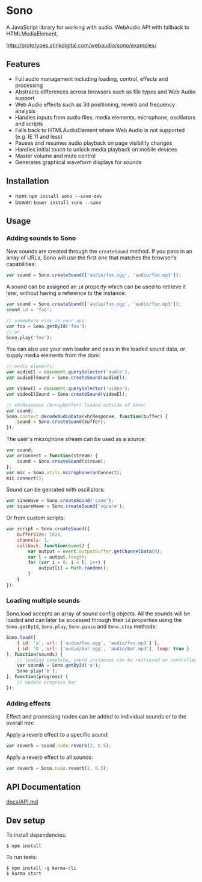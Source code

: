 # Sono

A JavaScript library for working with audio. WebAudio API with fallback to HTMLMediaElement.

<http://prototypes.stinkdigital.com/webaudio/sono/examples/>

## Features

* Full audio management including loading, control, effects and processing
* Abstracts differences across browsers such as file types and Web Audio support
* Web Audio effects such as 3d positioning, reverb and frequency analysis
* Handles inputs from audio files, media elements, microphone, oscillators and scripts
* Falls back to HTMLAudioElement where Web Audio is not supported (e.g. IE 11 and less)
* Pauses and resumes audio playback on page visibility changes
* Handles initial touch to unlock media playback on mobile devices
* Master volume and mute control
* Generates graphical waveform displays for sounds

## Installation

* npm: ```npm install sono --save-dev```
* bower: ```bower install sono --save```

## Usage

### Adding sounds to Sono

New sounds are created through the `createSound` method. If you pass in an array of URLs, Sono will use the first one that matches the browser's capabilities:

```javascript
var sound = Sono.createSound(['audio/foo.ogg', 'audio/foo.mp3']);
```

A sound can be assigned an `id` property which can be used to retrieve it later, without having a reference to the instance:

```javascript
var sound = Sono.createSound(['audio/foo.ogg', 'audio/foo.mp3']);
sound.id = 'foo';

// somewhere else in your app:
var foo = Sono.getById('foo');
// or
Sono.play('foo');
```

You can also use your own loader and pass in the loaded sound data, or supply media elements from the dom:

```javascript
// media elements:
var audioEl = document.querySelector('audio');
var audioElSound = Sono.createSound(audioEl);

var videoEl = document.querySelector('video');
var videoElSound = Sono.createSound(videoEl);

// xhrResponse (ArrayBuffer) loaded outside of Sono:
var sound;
Sono.context.decodeAudioData(xhrResponse, function(buffer) {
    sound = Sono.createSound(buffer);
});
```

The user's microphone stream can be used as a source:

```javascript
var sound;
var onConnect = function(stream) {
    sound = Sono.createSound(stream);
};
var mic = Sono.utils.microphone(onConnect);
mic.connect();
```

Sound can be genrated with oscillators:

```javascript
var sineWave = Sono.createSound('sine');
var squareWave = Sono.createSound('square');
```

Or from custom scripts:

```javascript
var script = Sono.createSound({
    bufferSize: 1024,
    channels: 1,
    callback: function(event) {
        var output = event.outputBuffer.getChannelData(0);
        var l = output.length;
        for (var i = 0; i < l; i++) {
            output[i] = Math.random();
        }
    }
});
```

### Loading multiple sounds

Sono.load accepts an array of sound config objects. All the sounds will be loaded and can later be accessed through their `id` properties using the `Sono.getById`, `Sono.play`, `Sono.pause` and `Sono.stop` methods:

```javascript
Sono.load([
    { id: 'a', url: ['audio/foo.ogg', 'audio/foo.mp3'] },
    { id: 'b', url: ['audio/bar.ogg', 'audio/bar.mp3'], loop: true }
], function(sounds) {
    // loading complete, sound instances can be retrieved or controlled by id:
    var soundA = Sono.getById('a');
    Sono.play('b');
}, function(progress) {
    // update progress bar
});
```

### Adding effects

Effect and processing nodes can be added to individual sounds or to the overall mix:

Apply a reverb effect to a specific sound:

```javascript
var reverb = sound.node.reverb(2, 0.5);
```

Apply a reverb effect to all sounds:

```javascript
var reverb = Sono.node.reverb(2, 0.5);
```

## API Documentation

[docs/API.md](docs/API.md)


## Dev setup

To install dependencies:

```
$ npm install
```

To run tests:

```
$ npm install -g karma-cli
$ karma start
```
